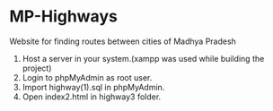 # MP-Highways
Website for finding routes between cities of Madhya Pradesh

1. Host a server in your system.(xampp was used while building the project)
2. Login to phpMyAdmin as root user.
3. Import highway(1).sql in phpMyAdmin.
4. Open index2.html in highway3 folder.


